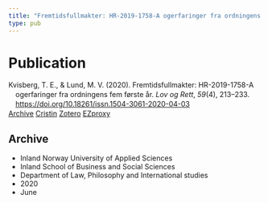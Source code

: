 ```yaml
---
title: "Fremtidsfullmakter: HR-2019-1758-A ogerfaringer fra ordningens fem første år"
type: pub
---
```

<h1>Publication</h1>
<article id="csl-bib-container-PYQPDNC9" class="csl-bib-container">
  <div class="csl-bib-body" style="line-height: 1.35; padding-left: 1em; text-indent:-1em;">
  <div class="csl-entry">Kvisberg, T. E., &amp; Lund, M. V. (2020). Fremtidsfullmakter: HR-2019-1758-A ogerfaringer fra ordningens fem f&#xF8;rste &#xE5;r. <i>Lov og Rett</i>, <i>59</i>(4), 213&#x2013;233. <a href="https://doi.org/10.18261/issn.1504-3061-2020-04-03">https://doi.org/10.18261/issn.1504-3061-2020-04-03</a></div>
</div>
  <div class="csl-bib-buttons">
    <a href="#taxonomy-article-PYQPDNC9" class="csl-bib-button">Archive</a>
    <a href="https://app.cristin.no/results/show.jsf?id=1813929" alt="Cristin URL" class="csl-bib-button">Cristin</a>
    <a href="http://zotero.org/groups/5022929/items/PYQPDNC9" alt="Zotero URL" class="csl-bib-button">Zotero</a>
    <a href="http://ezproxy.inn.no/login?url=https://doi.org/10.18261/issn.1504-3061-2020-04-03" class="csl-bib-button">EZproxy</a>
  </div>
  <div id="csl-bib-meta-container-PYQPDNC9"></div>
</article>
<div id="csl-bib-meta-PYQPDNC9" class="csl-bib-meta">
  <article id="taxonomy-article-PYQPDNC9" class="taxonomy-article">
    <h1>Archive</h1>
    <ul>
      <li>Inland Norway University of Applied Sciences</li>
      <li>Inland School of Business and Social Sciences</li>
      <li>Department of Law, Philosophy and International studies</li>
      <li>2020</li>
      <li>June</li>
    </ul>
  </article>
</div>
